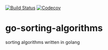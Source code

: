 [![Build Status](https://img.shields.io/github/workflow/status/benfrisbie/go-sorting-algorithms/test?label=test&logo=github&style=flat-square)](https://github.com/benfrisbie/go-sorting-algorithms/actions?workflow=test)
[![Codecov](https://img.shields.io/codecov/c/github/benfrisbie/go-sorting-algorithms?logo=codecov&style=flat-square)](https://codecov.io/gh/benfrisbie/go-sorting-algorithms)

# go-sorting-algorithms
sorting algorithms written in golang
